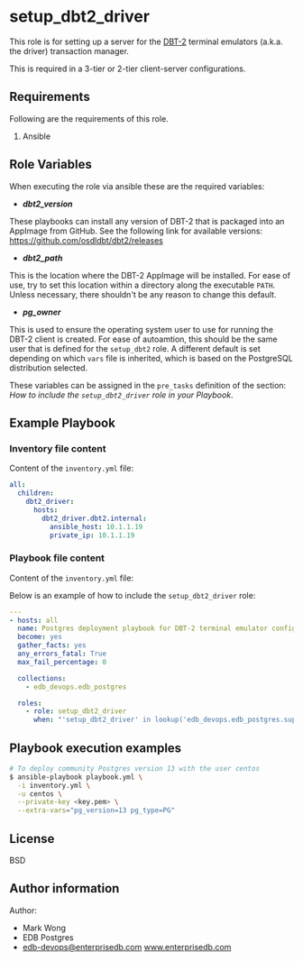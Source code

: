 # setup_dbt2_driver

This role is for setting up a server for the
[DBT-2](https://www.github.com/osdldbt/dbt2) terminal emulators (a.k.a. the
driver) transaction manager.

This is required in a 3-tier or 2-tier client-server configurations.

## Requirements

Following are the requirements of this role.
  1. Ansible

## Role Variables

When executing the role via ansible these are the required variables:

  * ***dbt2_version***

  These playbooks can install any version of DBT-2 that is packaged into an AppImage from GitHub.
  See the following link for available versions:
  https://github.com/osdldbt/dbt2/releases

  * ***dbt2_path***

  This is the location where the DBT-2 AppImage will be installed.
  For ease of use, try to set this location within a directory along the executable `PATH`.
  Unless necessary, there shouldn't be any reason to change this default.

  * ***pg_owner***

  This is used to ensure the operating system user to use for running the DBT-2
  client is created.  For ease of autoamtion, this should be the same user that
  is defined for the `setup_dbt2` role.  A different default is set depending
  on which `vars` file is inherited, which is based on the PostgreSQL
  distribution selected.

These variables can be assigned in the `pre_tasks` definition of the
section: *How to include the `setup_dbt2_driver` role in your Playbook*.

## Example Playbook

### Inventory file content

Content of the `inventory.yml` file:

```yaml
all:
  children:
    dbt2_driver:
      hosts:
        dbt2_driver.dbt2.internal:
          ansible_host: 10.1.1.19
          private_ip: 10.1.1.19
```

### Playbook file content

Content of the `inventory.yml` file:

Below is an example of how to include the `setup_dbt2_driver` role:

```yaml
---
- hosts: all
  name: Postgres deployment playbook for DBT-2 terminal emulator configuration.
  become: yes
  gather_facts: yes
  any_errors_fatal: True
  max_fail_percentage: 0

  collections:
    - edb_devops.edb_postgres

  roles:
    - role: setup_dbt2_driver
      when: "'setup_dbt2_driver' in lookup('edb_devops.edb_postgres.supported_roles', wantlist=True)"
```

## Playbook execution examples

```bash
# To deploy community Postgres version 13 with the user centos
$ ansible-playbook playbook.yml \
  -i inventory.yml \
  -u centos \
  --private-key <key.pem> \
  --extra-vars="pg_version=13 pg_type=PG"
```

## License

BSD

## Author information

Author:

  * Mark Wong
  * EDB Postgres
  * edb-devops@enterprisedb.com www.enterprisedb.com
